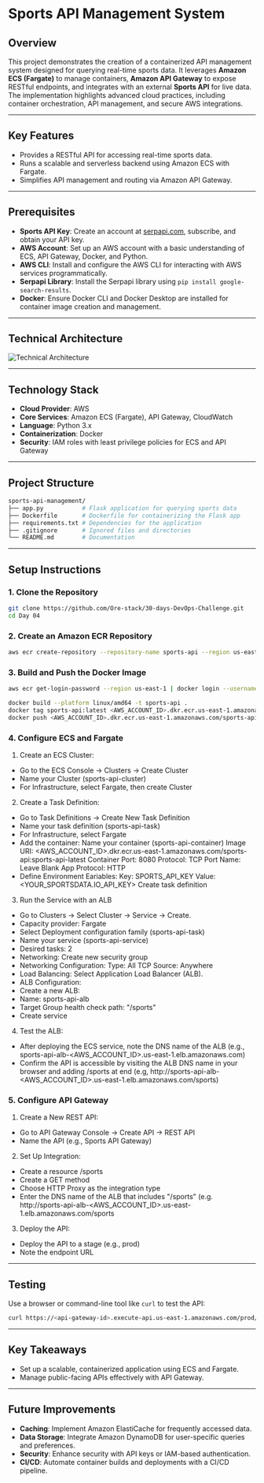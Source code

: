 # **Sports API Management System**

## **Overview**
This project demonstrates the creation of a containerized API management system designed for querying real-time sports data. It leverages **Amazon ECS (Fargate)** to manage containers, **Amazon API Gateway** to expose RESTful endpoints, and integrates with an external **Sports API** for live data. The implementation highlights advanced cloud practices, including container orchestration, API management, and secure AWS integrations.

---

## **Key Features**
- Provides a RESTful API for accessing real-time sports data.
- Runs a scalable and serverless backend using Amazon ECS with Fargate.
- Simplifies API management and routing via Amazon API Gateway.

---

## **Prerequisites**
- **Sports API Key**: Create an account at [serpapi.com](https://serpapi.com), subscribe, and obtain your API key.
- **AWS Account**: Set up an AWS account with a basic understanding of ECS, API Gateway, Docker, and Python.
- **AWS CLI**: Install and configure the AWS CLI for interacting with AWS services programmatically.
- **Serpapi Library**: Install the Serpapi library using `pip install google-search-results`.
- **Docker**: Ensure Docker CLI and Docker Desktop are installed for container image creation and management.

---

## **Technical Architecture**
![Technical Architecture](https://github.com/user-attachments/assets/32e49fe6-df16-40cb-b262-af1478cf01d5)

---

## **Technology Stack**
- **Cloud Provider**: AWS
- **Core Services**: Amazon ECS (Fargate), API Gateway, CloudWatch
- **Language**: Python 3.x
- **Containerization**: Docker
- **Security**: IAM roles with least privilege policies for ECS and API Gateway

---

## **Project Structure**

```bash
sports-api-management/
├── app.py           # Flask application for querying sports data
├── Dockerfile       # Dockerfile for containerizing the Flask app
├── requirements.txt # Dependencies for the application
├── .gitignore       # Ignored files and directories
└── README.md        # Documentation
```

---

## **Setup Instructions**

### **1. Clone the Repository**
```bash
git clone https://github.com/Ore-stack/30-days-DevOps-Challenge.git
cd Day 04
```

### **2. Create an Amazon ECR Repository**
```bash
aws ecr create-repository --repository-name sports-api --region us-east-1
```

### **3. Build and Push the Docker Image**
```bash
aws ecr get-login-password --region us-east-1 | docker login --username AWS --password-stdin <AWS_ACCOUNT_ID>.dkr.ecr.us-east-1.amazonaws.com

docker build --platform linux/amd64 -t sports-api .
docker tag sports-api:latest <AWS_ACCOUNT_ID>.dkr.ecr.us-east-1.amazonaws.com/sports-api:sports-api-latest
docker push <AWS_ACCOUNT_ID>.dkr.ecr.us-east-1.amazonaws.com/sports-api:sports-api-latest
```

### **4. Configure ECS and Fargate**
1. Create an ECS Cluster:
- Go to the ECS Console → Clusters → Create Cluster
- Name your Cluster (sports-api-cluster)
- For Infrastructure, select Fargate, then create Cluster

2. Create a Task Definition:
- Go to Task Definitions → Create New Task Definition
- Name your task definition (sports-api-task)
- For Infrastructure, select Fargate
- Add the container:
    Name your container (sports-api-container)
    Image URI: <AWS_ACCOUNT_ID>.dkr.ecr.us-east-1.amazonaws.com/sports-api:sports-api-latest
    Container Port: 8080
    Protocol: TCP
    Port Name: Leave Blank
    App Protocol: HTTP
- Define Environment Eariables:
    Key: SPORTS_API_KEY
    Value: <YOUR_SPORTSDATA.IO_API_KEY>
    Create task definition

3. Run the Service with an ALB
- Go to Clusters → Select Cluster → Service → Create.
- Capacity provider: Fargate
- Select Deployment configuration family (sports-api-task)
- Name your service (sports-api-service)
- Desired tasks: 2
- Networking: Create new security group
- Networking Configuration:
    Type: All TCP
    Source: Anywhere
- Load Balancing: Select Application Load Balancer (ALB).
- ALB Configuration:
- Create a new ALB:
- Name: sports-api-alb
- Target Group health check path: "/sports"
- Create service

4. Test the ALB:
- After deploying the ECS service, note the DNS name of the ALB (e.g., sports-api-alb-<AWS_ACCOUNT_ID>.us-east-1.elb.amazonaws.com)
- Confirm the API is accessible by visiting the ALB DNS name in your browser and adding /sports at end (e.g, http://sports-api-alb-<AWS_ACCOUNT_ID>.us-east-1.elb.amazonaws.com/sports)

### **5. Configure API Gateway**
1. Create a New REST API:
- Go to API Gateway Console → Create API → REST API
- Name the API (e.g., Sports API Gateway)

2. Set Up Integration:
- Create a resource /sports
- Create a GET method
- Choose HTTP Proxy as the integration type
- Enter the DNS name of the ALB that includes "/sports" (e.g. http://sports-api-alb-<AWS_ACCOUNT_ID>.us-east-1.elb.amazonaws.com/sports

3. Deploy the API:
- Deploy the API to a stage (e.g., prod)
- Note the endpoint URL
---

## **Testing**
Use a browser or command-line tool like `curl` to test the API:
```bash
curl https://<api-gateway-id>.execute-api.us-east-1.amazonaws.com/prod/sports
```

---

## **Key Takeaways**
- Set up a scalable, containerized application using ECS and Fargate.
- Manage public-facing APIs effectively with API Gateway.

---

## **Future Improvements**
- **Caching**: Implement Amazon ElastiCache for frequently accessed data.
- **Data Storage**: Integrate Amazon DynamoDB for user-specific queries and preferences.
- **Security**: Enhance security with API keys or IAM-based authentication.
- **CI/CD**: Automate container builds and deployments with a CI/CD pipeline.
